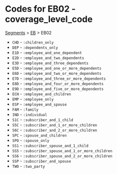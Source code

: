 # Codes for EB02 - coverage_level_code
[Segments](../segments.md) > [EB](../segments/EB.md) > EB02
* `CHD` - `:children_only`
* `DEP` - `:dependents_only`
* `E1D` - `:employee_and_one_dependent`
* `E2D` - `:employee_and_two_dependents`
* `E3D` - `:employee_and_three_dependents`
* `E5D` - `:employee_and_one_or_more_dependents`
* `E6D` - `:employee_and_two_or_more_dependents`
* `E7D` - `:employee_and_three_or_more_dependents`
* `E8D` - `:employee_and_four_or_more_dependents`
* `E9D` - `:employee_and_five_or_more_dependents`
* `ECH` - `:employee_and_children`
* `EMP` - `:employee_only`
* `ESP` - `:employee_and_spouse`
* `FAM` - `:family`
* `IND` - `:individual`
* `S1C` - `:subscriber_and_1_child`
* `S5C` - `:subscriber_and_1_or_more_children`
* `S6C` - `:subscriber_and_2_or_more_children`
* `SPC` - `:spouse_and_children`
* `SPO` - `:spouse_only`
* `SS1` - `:subscriber_spouse_and_1_child`
* `SS5` - `:subscriber_spouse_and_1_or_more_children`
* `SS6` - `:subscriber_spouse_and_2_or_more_children`
* `SSP` - `:subscriber_and_spouse`
* `TWO` - `:two_party`
